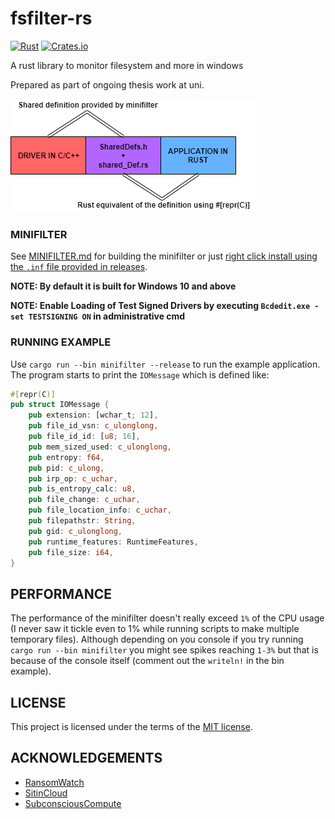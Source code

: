 # fsfilter-rs

[![Rust](https://github.com/sn99/fsfilter-rs/actions/workflows/rust.yml/badge.svg)](https://github.com/sn99/fsfilter-rs/actions/workflows/rust.yml)
[![Crates.io](https://img.shields.io/crates/v/fsfilter-rs?style=flat-square)](https://crates.io/crates/fsfilter-rs)

A rust library to monitor filesystem and more in windows

Prepared as part of ongoing thesis work at uni.

![shared_def](readme_resources/shared_def.png)

### MINIFILTER

See [MINIFILTER.md](MINIFILTER.md) for building the minifilter or just [right click install using the `.inf` file
provided in releases](https://github.com/sn99/fsfilter-rs/releases/latest/download/snFilter.zip).

**NOTE: By default it is built for Windows 10 and above**

**NOTE: Enable Loading of Test Signed Drivers by executing `Bcdedit.exe -set TESTSIGNING ON` in administrative cmd**

### RUNNING EXAMPLE

Use `cargo run --bin minifilter --release` to run the example application. The program starts to print the `IOMessage`
which is defined like:

```rust
#[repr(C)]
pub struct IOMessage {
    pub extension: [wchar_t; 12],
    pub file_id_vsn: c_ulonglong,
    pub file_id_id: [u8; 16],
    pub mem_sized_used: c_ulonglong,
    pub entropy: f64,
    pub pid: c_ulong,
    pub irp_op: c_uchar,
    pub is_entropy_calc: u8,
    pub file_change: c_uchar,
    pub file_location_info: c_uchar,
    pub filepathstr: String,
    pub gid: c_ulonglong,
    pub runtime_features: RuntimeFeatures,
    pub file_size: i64,
}
```

## PERFORMANCE

The performance of the minifilter doesn't really exceed `1%` of the CPU usage (I never saw it tickle even to 1% while
running scripts to make multiple temporary files). Although depending on you console if you try running
`cargo run --bin minifilter` you might see spikes reaching `1-3%` but that is because of the console itself (comment out
the `writeln!` in the bin example).

## LICENSE

This project is licensed under the terms of the [MIT license](LICENSE.md).

## ACKNOWLEDGEMENTS

- [RansomWatch](https://github.com/RafWu/RansomWatch)
- [SitinCloud](https://github.com/SitinCloud)
- [SubconsciousCompute](https://github.com/SubconsciousCompute)